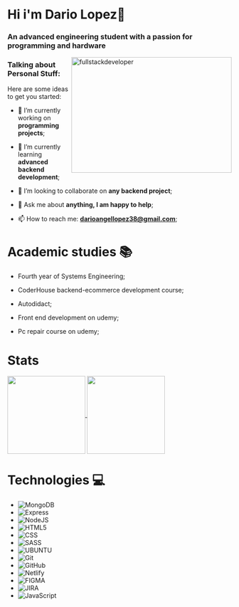 # Hi i'm Dario Lopez👋

### An advanced engineering student with a passion for programming and hardware

<p align="rigth">
    <img
    src="https://media2.giphy.com/media/bGgsc5mWoryfgKBx1u/giphy.gif?cid=ecf05e47et0hgc27le4nfod5nyxlzd46mmyumfc2h1ma5h2s&ep=v1_gifs_search&rid=giphy.gif&ct=g"
    alt="fullstackdeveloper"
    width="360px"
    height="260px"
    align="right"
/>
</p>

<h3 align="left">Talking about Personal Stuff:</h3>

Here are some ideas to get you started:

- 🔭 I’m currently working on **programming projects**;
  
- 🌱 I’m currently learning **advanced backend development**;
  
- 👯 I’m looking to collaborate on **any backend project**;
  
- 💬 Ask me about **anything, I am happy to help**;

- 📫 How to reach me: **darioangellopez38@gmail.com**;

# Academic studies :books:

* Fourth year of Systems Engineering;
  
* CoderHouse backend-ecommerce development course;
  
* Autodidact;
  
* Front end development on udemy;
  
* Pc repair course on udemy;

# Stats 
<a href="https://github.com/DarioLopez18/convoychat" align="center">
  <img height=175em align="center" src="https://github-readme-stats.vercel.app/api/top-langs?username=DarioLopez18&layout=compact&langs_count=8&card_width=320&theme=tokyonight" />
</a>

<a href="https://github.com/DarioLopez18/github-readme-stats">
  <img height=175em align="center" src="https://github-readme-stats.vercel.app/api?username=DarioLopez18&show_icons=true&theme=tokyonight" />
</a>

# Technologies :computer:

* ![MongoDB](https://img.shields.io/badge/MongoDB-4EA94B?style=for-the-badge&logo=mongodb&logoColor=white)
* ![Express](https://img.shields.io/badge/Express.js-404D59?style=for-the-badge)
* ![NodeJS](https://img.shields.io/badge/Node.js-43853D?style=for-the-badge&logo=node.js&logoColor=white)
* ![HTML5](https://img.shields.io/badge/HTML5-E34F26?style=for-the-badge&logo=html5&logoColor=white)
* ![CSS](https://img.shields.io/badge/CSS3-1572B6?style=for-the-badge&logo=css3&logoColor=white)
* ![SASS](https://img.shields.io/badge/Sass-CC6699?style=for-the-badge&logo=sass&logoColor=white)
* ![UBUNTU](https://img.shields.io/badge/Ubuntu-E95420?style=for-the-badge&logo=ubuntu&logoColor=white)
* ![Git](https://img.shields.io/badge/git-%23F05033.svg?style=for-the-badge&logo=git&logoColor=white)
* ![GitHub](https://img.shields.io/badge/github-%23121011.svg?style=for-the-badge&logo=github&logoColor=white)
* ![Netlify](https://img.shields.io/badge/Netlify-00C7B7?style=for-the-badge&logo=netlify&logoColor=white)
* ![FIGMA](https://img.shields.io/badge/Figma-F24E1E?style=for-the-badge&logo=figma&logoColor=white)
* ![JIRA](https://img.shields.io/badge/Jira-0052CC?style=for-the-badge&logo=Jira&logoColor=white)
* ![JavaScript](https://img.shields.io/badge/JavaScript-F7DF1E?style=for-the-badge&logo=javascript&logoColor=black)
